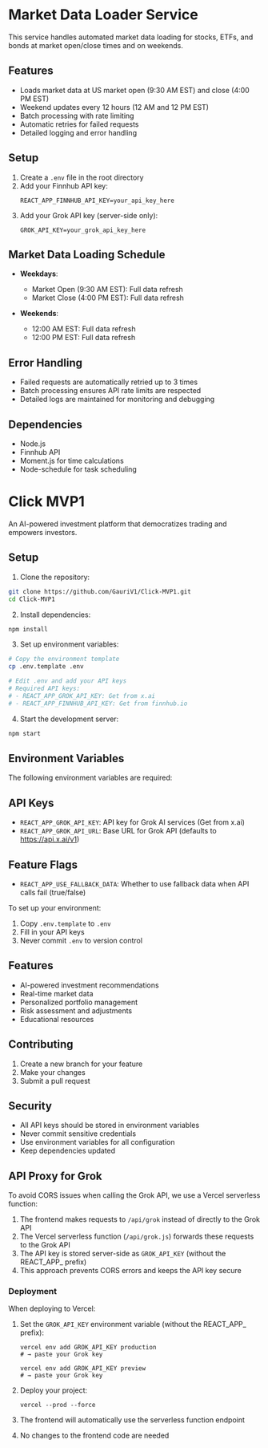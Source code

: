 # Market Data Loader Service

This service handles automated market data loading for stocks, ETFs, and bonds at market open/close times and on weekends.

## Features

- Loads market data at US market open (9:30 AM EST) and close (4:00 PM EST)
- Weekend updates every 12 hours (12 AM and 12 PM EST)
- Batch processing with rate limiting
- Automatic retries for failed requests
- Detailed logging and error handling

## Setup

1. Create a `.env` file in the root directory
2. Add your Finnhub API key:
   ```
   REACT_APP_FINNHUB_API_KEY=your_api_key_here
   ```
3. Add your Grok API key (server-side only):
   ```
   GROK_API_KEY=your_grok_api_key_here
   ```

## Market Data Loading Schedule

- **Weekdays**:
  - Market Open (9:30 AM EST): Full data refresh
  - Market Close (4:00 PM EST): Full data refresh

- **Weekends**:
  - 12:00 AM EST: Full data refresh
  - 12:00 PM EST: Full data refresh

## Error Handling

- Failed requests are automatically retried up to 3 times
- Batch processing ensures API rate limits are respected
- Detailed logs are maintained for monitoring and debugging

## Dependencies

- Node.js
- Finnhub API
- Moment.js for time calculations
- Node-schedule for task scheduling

# Click MVP1

An AI-powered investment platform that democratizes trading and empowers investors.

## Setup

1. Clone the repository:
```bash
git clone https://github.com/GauriV1/Click-MVP1.git
cd Click-MVP1
```

2. Install dependencies:
```bash
npm install
```

3. Set up environment variables:
```bash
# Copy the environment template
cp .env.template .env

# Edit .env and add your API keys
# Required API keys:
# - REACT_APP_GROK_API_KEY: Get from x.ai
# - REACT_APP_FINNHUB_API_KEY: Get from finnhub.io
```

4. Start the development server:
```bash
npm start
```

## Environment Variables

The following environment variables are required:

## API Keys
- `REACT_APP_GROK_API_KEY`: API key for Grok AI services (Get from x.ai)
- `REACT_APP_GROK_API_URL`: Base URL for Grok API (defaults to https://api.x.ai/v1)

## Feature Flags
- `REACT_APP_USE_FALLBACK_DATA`: Whether to use fallback data when API calls fail (true/false)

To set up your environment:
1. Copy `.env.template` to `.env`
2. Fill in your API keys
3. Never commit `.env` to version control

## Features

- AI-powered investment recommendations
- Real-time market data
- Personalized portfolio management
- Risk assessment and adjustments
- Educational resources

## Contributing

1. Create a new branch for your feature
2. Make your changes
3. Submit a pull request

## Security

- All API keys should be stored in environment variables
- Never commit sensitive credentials
- Use environment variables for all configuration
- Keep dependencies updated

## API Proxy for Grok

To avoid CORS issues when calling the Grok API, we use a Vercel serverless function:

1. The frontend makes requests to `/api/grok` instead of directly to the Grok API
2. The Vercel serverless function (`/api/grok.js`) forwards these requests to the Grok API
3. The API key is stored server-side as `GROK_API_KEY` (without the REACT_APP_ prefix)
4. This approach prevents CORS errors and keeps the API key secure

### Deployment

When deploying to Vercel:

1. Set the `GROK_API_KEY` environment variable (without the REACT_APP_ prefix):
   ```
   vercel env add GROK_API_KEY production
   # → paste your Grok key
   
   vercel env add GROK_API_KEY preview
   # → paste your Grok key
   ```

2. Deploy your project:
   ```
   vercel --prod --force
   ```

3. The frontend will automatically use the serverless function endpoint
4. No changes to the frontend code are needed 